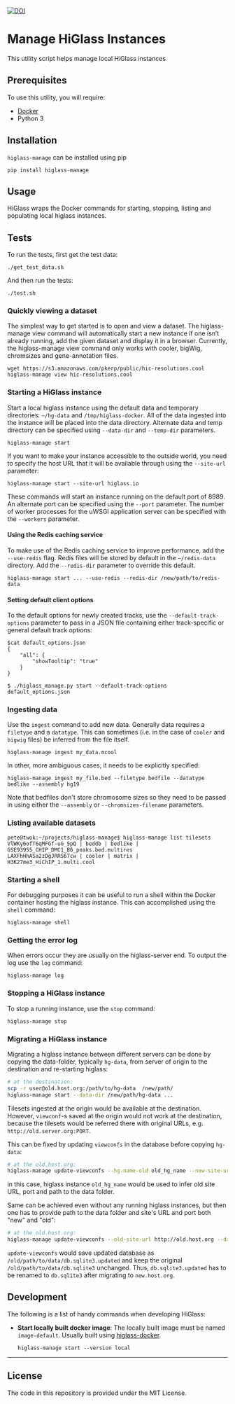 [![DOI](https://zenodo.org/badge/DOI/10.5281/zenodo.1308949.svg)](https://doi.org/10.5281/zenodo.1308949)

# Manage HiGlass Instances

This utility script helps manage local HiGlass instances

## Prerequisites

To use this utility, you will require:

* [Docker](https://www.docker.com/community-edition)
* Python 3

## Installation

`higlass-manage` can be installed using pip

```
pip install higlass-manage
```

## Usage

HiGlass wraps the Docker commands for starting, stopping, listing and populating local higlass instances.

## Tests

To run the tests, first get the test data:

```
./get_test_data.sh
```

And then run the tests:

```
./test.sh
```

### Quickly viewing a dataset

The simplest way to get started is to open and view a dataset. The higlass-manage view command will automatically start a new instance if one isn’t already running, add the given dataset and display it in a browser. Currently, the higlass-manage view command only works with cooler, bigWig, chromsizes and gene-annotation files.

```
wget https://s3.amazonaws.com/pkerp/public/hic-resolutions.cool
higlass-manage view hic-resolutions.cool
```

### Starting a HiGlass instance

Start a local higlass instance using the default data and temporary directories: `~/hg-data` and `/tmp/higlass-docker`. 
All of the data ingested into the instance will be placed into the data directory. Alternate data and temp directory can be specified using ``--data-dir`` and ``--temp-dir`` parameters.

```
higlass-manage start
```

If you want to make your instance accessible to the outside world, you need to specify the host URL that it will be available through using the `--site-url` parameter:

```
higlass-manage start --site-url higlass.io
```

These commands will start an instance running on the default port of 8989. An alternate port can be specified using the ``--port`` parameter. The number of worker processes for the uWSGI application server can be specified with the ``--workers`` parameter.

#### Using the Redis caching service

To make use of the Redis caching service to improve performance, add the `--use-redis` flag. Redis files will be stored by default in the `~/redis-data` directory. Add the `--redis-dir` parameter to override this default.

```
higlass-manage start ... --use-redis --redis-dir /new/path/to/redis-data
```

#### Setting default client options

To the default options for newly created tracks, use the `--default-track-options` parameter to pass in a JSON file containing either
track-specific or general default track options:

```
$cat default_options.json
{
    "all": {
        "showTooltip": "true"
    }
}

$ ./higlass_manage.py start --default-track-options default_options.json
```

### Ingesting data

Use the `ingest` command to add new data. Generally data requires a ``filetype`` and a ``datatype``.
This can sometimes (i.e. in the case of `cooler` and `bigwig` files) be inferred from the file itself.

```
higlass-manage ingest my_data.mcool
```

In other, more ambiguous cases, it needs to be explicitly specified:

```
higlass-manage ingest my_file.bed --filetype bedfile --datatype bedlike --assembly hg19
```

Note that bedfiles don't store chromosome sizes so they need to be passed in using 
either the `--assembly` or `--chromsizes-filename` parameters.

### Listing available datasets

```
pete@twok:~/projects/higlass-manage$ higlass-manage list tilesets
VlWKy6ofT6qMFGf-uG_5pQ | beddb | bedlike | GSE93955_CHIP_DMC1_B6_peaks.bed.multires
LAXFhHhASa2zDgJRRS67cw | cooler | matrix | H3K27me3_HiChIP_1.multi.cool
```

### Starting a shell

For debugging purposes it can be useful to run a shell within the Docker container hosting the 
higlass instance. This can accomplished using the `shell` command:

```
higlass-manage shell
```

### Getting the error log

When errors occur they are usually on the higlass-server end. To output the log use the `log` command:

```
higlass-manage log
```

### Stopping a HiGlass instance

To stop a running instance, use the `stop` command:

```
higlass-manage stop
```

### Migrating a HiGlass instance

Migrating a higlass instance between different servers can be done by copying the data-folder, typically `hg-data`, from server of origin to the destination and re-starting higlass:
```bash
# at the destination:
scp -r user@old.host.org:/path/to/hg-data  /new/path/
higlass-manage start --data-dir /new/path/hg-data ...
```
Tilesets ingested at the origin would be available at the destination. However, `viewconf`-s saved at the origin would not work at the destination, because the tilesets would be referred there with original URLs, e.g. `http://old.server.org:PORT`.

This can be fixed by updating `viewconfs` in the database before copying `hg-data`:
```bash
# at the old.host.org:
higlass-manage update-viewconfs --hg-name-old old_hg_name --new-site-url http://new.host.org
```
in this case, higlass instance `old_hg_name` would be used to infer old site URL, port and path to the data folder.

Same can be achieved even without any running higlass instances, but then one has to provide path to the data folder and site's URL and port both "new" and "old":
```bash
# at the old.host.org:
higlass-manage update-viewconfs --old-site-url http://old.host.org --data-dir /old/path/to/data --new-site-url http://new.host.org
```
`update-viewconfs` would save updated database as `/old/path/to/data/db.sqlite3.updated` and keep the original `/old/path/to/data/db.sqlite3` unchanged. Thus, `db.sqlite3.updated` has to be renamed to `db.sqlite3` after migrating to `new.host.org`.


## Development

The following is a list of handy commands when developing HiGlass:

- **Start locally built docker image**:
The locally built image must be named `image-default`. Usually built using [higlass-docker](https://github.com/higlass/higlass-docker/). 
   ```
   higlass-manage start --version local
   ```

---

## License

The code in this repository is provided under the MIT License.
